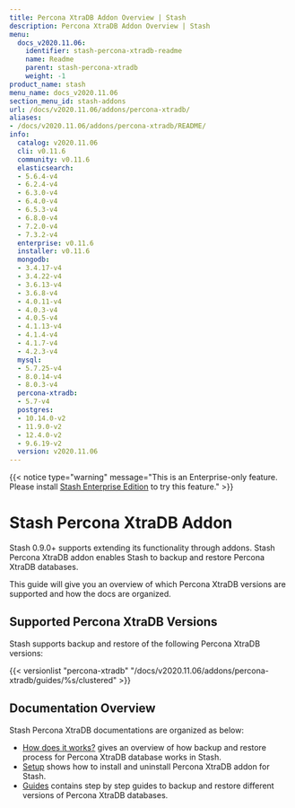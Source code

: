 ```yaml
---
title: Percona XtraDB Addon Overview | Stash
description: Percona XtraDB Addon Overview | Stash
menu:
  docs_v2020.11.06:
    identifier: stash-percona-xtradb-readme
    name: Readme
    parent: stash-percona-xtradb
    weight: -1
product_name: stash
menu_name: docs_v2020.11.06
section_menu_id: stash-addons
url: /docs/v2020.11.06/addons/percona-xtradb/
aliases:
- /docs/v2020.11.06/addons/percona-xtradb/README/
info:
  catalog: v2020.11.06
  cli: v0.11.6
  community: v0.11.6
  elasticsearch:
  - 5.6.4-v4
  - 6.2.4-v4
  - 6.3.0-v4
  - 6.4.0-v4
  - 6.5.3-v4
  - 6.8.0-v4
  - 7.2.0-v4
  - 7.3.2-v4
  enterprise: v0.11.6
  installer: v0.11.6
  mongodb:
  - 3.4.17-v4
  - 3.4.22-v4
  - 3.6.13-v4
  - 3.6.8-v4
  - 4.0.11-v4
  - 4.0.3-v4
  - 4.0.5-v4
  - 4.1.13-v4
  - 4.1.4-v4
  - 4.1.7-v4
  - 4.2.3-v4
  mysql:
  - 5.7.25-v4
  - 8.0.14-v4
  - 8.0.3-v4
  percona-xtradb:
  - 5.7-v4
  postgres:
  - 10.14.0-v2
  - 11.9.0-v2
  - 12.4.0-v2
  - 9.6.19-v2
  version: v2020.11.06
---
```


{{< notice type="warning" message="This is an Enterprise-only feature. Please install [Stash Enterprise Edition](/docs/v2020.11.06/setup/install/enterprise) to try this feature." >}}

# Stash Percona XtraDB Addon

Stash 0.9.0+ supports extending its functionality through addons. Stash Percona XtraDB addon enables Stash to backup and restore Percona XtraDB databases.

This guide will give you an overview of which Percona XtraDB versions are supported and how the docs are organized.

## Supported Percona XtraDB Versions

Stash supports backup and restore of the following Percona XtraDB versions:

{{< versionlist "percona-xtradb" "/docs/v2020.11.06/addons/percona-xtradb/guides/%s/clustered" >}}

## Documentation Overview

Stash Percona XtraDB documentations are organized as below:

- [How does it works?](/docs/v2020.11.06/addons/percona-xtradb/overview) gives an overview of how backup and restore process for Percona XtraDB database works in Stash.
- [Setup](/docs/v2020.11.06/addons/percona-xtradb/setup/install) shows how to install and uninstall Percona XtraDB addon for Stash.
- [Guides](/docs/v2020.11.06/addons/percona-xtradb/guides/5.7/clustered) contains step by step guides to backup and restore different versions of Percona XtraDB databases.
